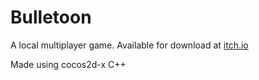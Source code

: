 # Bulletoon

A local multiplayer game. Available for download at [itch.io](https://cloudyun.itch.io/bulletoon)

Made using cocos2d-x C++
